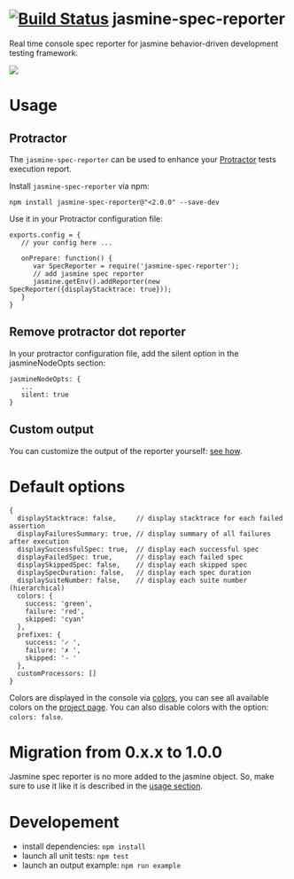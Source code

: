 [![Build Status](https://travis-ci.org/bcaudan/jasmine-spec-reporter.svg?branch=master)](https://travis-ci.org/bcaudan/jasmine-spec-reporter)
jasmine-spec-reporter
=====================

Real time console spec reporter for jasmine behavior-driven development testing framework.

![](https://raw.github.com/bcaudan/jasmine-spec-reporter/master/screenshot.png)

# Usage
## Protractor
The `jasmine-spec-reporter` can be used to enhance your [Protractor](https://github.com/angular/protractor) tests execution report.

Install `jasmine-spec-reporter` via npm:

    npm install jasmine-spec-reporter@"<2.0.0" --save-dev

Use it in your Protractor configuration file:

    exports.config = {
       // your config here ...

       onPrepare: function() {
          var SpecReporter = require('jasmine-spec-reporter');
          // add jasmine spec reporter
          jasmine.getEnv().addReporter(new SpecReporter({displayStacktrace: true}));
       }
    }

## Remove protractor dot reporter
In your protractor configuration file, add the silent option in the jasmineNodeOpts section:

    jasmineNodeOpts: {
       ...
       silent: true
    }

## Custom output
You can customize the output of the reporter yourself: [see how](https://github.com/bcaudan/jasmine-spec-reporter/blob/master/customize-output.md).

# Default options

    {
      displayStacktrace: false,     // display stacktrace for each failed assertion
      displayFailuresSummary: true, // display summary of all failures after execution
      displaySuccessfulSpec: true,  // display each successful spec
      displayFailedSpec: true,      // display each failed spec
      displaySkippedSpec: false,    // display each skipped spec
      displaySpecDuration: false,   // display each spec duration
      displaySuiteNumber: false,    // display each suite number (hierarchical)
      colors: {
        success: 'green',
        failure: 'red',
        skipped: 'cyan'
      },
      prefixes: {
        success: '✓ ',
        failure: '✗ ',
        skipped: '- '
      },
      customProcessors: []
    }

Colors are displayed in the console via [colors](https://github.com/Marak/colors.js), you can see all available colors on the [project page](https://github.com/Marak/colors.js).
You can also disable colors with the option: `colors: false`.

# Migration from 0.x.x to 1.0.0

Jasmine spec reporter is no more added to the jasmine object. So, make sure to use it like it is described in the [usage section](https://github.com/bcaudan/jasmine-spec-reporter/blob/master/README.md#usage).

# Developement

* install dependencies: `npm install`
* launch all unit tests: `npm test`
* launch an output example: `npm run example`
